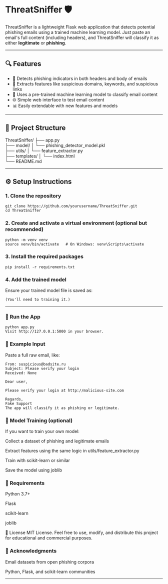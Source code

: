 # ThreatSniffer 🛡️

ThreatSniffer is a lightweight Flask web application that detects potential phishing emails using a trained machine learning model. Just paste an email's full content (including headers), and ThreatSniffer will classify it as either **legitimate** or **phishing**.

---

## 🔍 Features

- 🚨 Detects phishing indicators in both headers and body of emails
- 🔬 Extracts features like suspicious domains, keywords, and suspicious links
- 🧠 Uses a pre-trained machine learning model to classify email content
- 🌐 Simple web interface to test email content
- 📊 Easily extendable with new features and models

---

## 📁 Project Structure

ThreatSniffer/
├── app.py                      
├── model/
│   └── phishing_detector_model.pkl  
├── utils/
│   └── feature_extractor.py    
├── templates/
│   └── index.html              
└── README.md                   



---

## ⚙️ Setup Instructions

### 1. Clone the repository

```
git clone https://github.com/yourusername/ThreatSniffer.git
cd ThreatSniffer
```

### 2. Create and activate a virtual environment (optional but recommended)
```
python -m venv venv
source venv/bin/activate   # On Windows: venv\Scripts\activate
```

### 3. Install the required packages
```
pip install -r requirements.txt
```

### 4. Add the trained model
Ensure your trained model file is saved as:

```model/phishing_detector_model.pkl
(You'll need to training it.)
```

---

### 🚀 Run the App
```
python app.py
Visit http://127.0.0.1:5000 in your browser.
```

### 🧪 Example Input
Paste a full raw email, like:

```
From: suspicious@badsite.ru
Subject: Please verify your login
Received: None

Dear user,

Please verify your login at http://malicious-site.com

Regards,
Fake Support
The app will classify it as phishing or legitimate.
```

### 🧠 Model Training (optional)
If you want to train your own model:

Collect a dataset of phishing and legitimate emails

Extract features using the same logic in utils/feature_extractor.py

Train with scikit-learn or similar

Save the model using joblib

### 📌 Requirements
Python 3.7+

Flask

scikit-learn

joblib

📄 License
MIT License. Feel free to use, modify, and distribute this project for educational and commercial purposes.

### 🙌 Acknowledgments
Email datasets from open phishing corpora

Python, Flask, and scikit-learn communities



---








